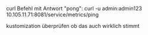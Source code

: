 curl Befehl mit Antwort "pong":
    curl -u admin:admin123 10.105.11.71:8081/service/metrics/ping

kustomization überprüfen ob das auch wirklich stimmt

